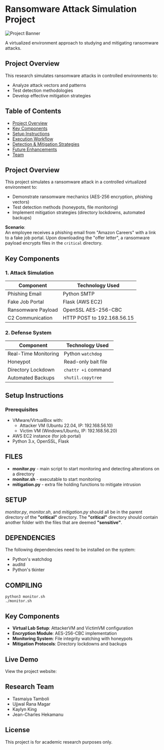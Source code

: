 # Ransomware Attack Simulation Project

![Project Banner](assets/img/infectionDFD.png)

A virtualized environment approach to studying and mitigating ransomware attacks.

## Project Overview
This research simulates ransomware attacks in controlled environments to:
- Analyze attack vectors and patterns
- Test detection methodologies
- Develop effective mitigation strategies
## Table of Contents
- [Project Overview](#project-overview)
- [Key Components](#key-components)
- [Setup Instructions](#setup-instructions)
- [Execution Workflow](#execution-workflow)
- [Detection & Mitigation Strategies](#detection--mitigation-strategies)
- [Future Enhancements](#future-enhancements)
- [Team](#team)

## Project Overview
This project simulates a ransomware attack in a controlled virtualized environment to:
- Demonstrate ransomware mechanics (AES-256 encryption, phishing vectors)
- Test detection methods (honeypots, file monitoring)
- Implement mitigation strategies (directory lockdowns, automated backups)

**Scenario**:  
An employee receives a phishing email from "Amazon Careers" with a link to a fake job portal. Upon downloading the "offer letter", a ransomware payload encrypts files in the `critical` directory.

## Key Components

### 1. Attack Simulation
| Component          | Technology Used          |
|--------------------|-------------------------|
| Phishing Email     | Python SMTP             |
| Fake Job Portal    | Flask (AWS EC2)         |
| Ransomware Payload | OpenSSL AES-256-CBC     |
| C2 Communication   | HTTP POST to 192.168.56.15 |

### 2. Defense System
| Component          | Technology Used          |
|--------------------|-------------------------|
| Real-Time Monitoring | Python `watchdog`      |
| Honeypot           | Read-only bait file     |
| Directory Lockdown | `chattr +i` command    |
| Automated Backups  | `shutil.copytree`      |

## Setup Instructions

### Prerequisites
- VMware/VirtualBox with:
  - Attacker VM (Ubuntu 22.04, IP: 192.168.56.10)
  - Victim VM (Windows/Ubuntu, IP: 192.168.56.20)
- AWS EC2 instance (for job portal)
- Python 3.x, OpenSSL, Flask


## FILES

- **monitor.py** - main script to start monitoring and detecting alterations on a directory
- **monitor.sh** - executable to start monitoring
- **mitigation.py** - extra file holding functions to mitigate intrusion

## SETUP

*monitor.py*, *monitor.sh*, and *mitigation.py* should all be in the parent directory of the **"critical"** directory. The **"critical"** directory should contain another folder with the files that are deemed **"sensitive"**. 

## DEPENDENCIES

The following dependencies need to be installed on the system:  
- Python's watchdog
- auditd
- Python's tkinter

## COMPILING

```
python3 monitor.sh
./monitor.sh
```

## Key Components
- **Virtual Lab Setup**: AttackerVM and VictimVM configuration
- **Encryption Module**: AES-256-CBC implementation
- **Monitoring System**: File integrity watching with honeypots
- **Mitigation Protocols**: Directory lockdowns and backups

## Live Demo
View the project website: 

## Research Team
- Tasmaiya Tamboli
- Ujjwal Rana Magar
- Kaylyn King
- Jean-Charles Hekamanu

## License
This project is for academic research purposes only.
